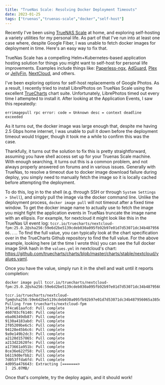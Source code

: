 ```yaml
---
title: "TrueNas Scale: Resolving Docker Deployment Timeouts"
date: 2023-01-25
tags: ["truenas","truenas-scale","docker","self-host"]
---
```


Recently I've been using [TrueNAS Scale](https://www.truenas.com/truenas-scale/) at home, and exploring self-hosting a variety utilities for my personal life. As part of that I've run into at least one case where, despite Google Fiber, I was unable to fetch docker images for deployment in time. Here's an easy way to fix that.

<!--more-->

TrueNas Scale has a compelling Helm+Kubernetes-based application hosting solution for things you might want to self-host for personal life improvements. Examples include things like: [Paperless-ngx](https://docs.paperless-ngx.com), [AdGuard](https://adguard.com/en/adguard-home/overview.html), [Plex](https://www.plex.tv/) or [JellyFin](https://jellyfin.org/), [NextCloud](https://nextcloud.com/), and others.

I've been exploring options for self-host replacements of Google Photos. As a result, I recently tried to install LibrePhotos on TrueNas Scale using the excellent [TrueCharts](https://truecharts.org/) chart suite. Unfortunately, LibrePhotos timed out every time I attempted to install it. After looking at the Application Events, I saw this repeatedly:

```
errimagepull rpc error: code = Unknown desc = context deadline exceeded
```

As it turns out, the docker image was large enough that, despite me having 2.5 Gbps home internet, I was unable to pull it down before the deployment timeout would trigger, though it took me a while to confirm this was the case.

Thankfully, it turns out the solution to fix this is pretty straightforward, assuming you have shell access set up for your Truenas Scale machine. With enough searching, it turns out this is a common problem, and not always properly answered on forums and in various issues. Generally with TrueNas, to resolve a timeout due to docker image download failure during deploy, you simply need to manually fetch the image so it is locally cached before attempting the deployment.

To do this, log in to the shell (e.g. through SSH or through `System Settings > Shell`), and simply pull the image via the docker command line. Unlike the deployment process, `docker image pull` will not timeout after a fixed time window. To get the docker image name to actually use to fetch the image you might fight the application events in TrueNas truncate the image name with an ellipsis. For example, for nextcloud it might look like this in the TrueNas UI event log: `tccr.io/truecharts/nextcloud-fpm:25.0.2@sha256:59e6d2be5139cdeb030a095fb92b97e01d7d53071dc34b48795606...`. To find the full value, you can typically look at the chart specification over in the TrueCharts Github repository to find the full value. For the above example, looking here (at the time I wrote this) you can see the full docker image SHA hash in the `values.yml` in nextcloud's chart: https://github.com/truecharts/charts/blob/master/charts/stable/nextcloud/values.yaml.

Once you have the value, simply run it in the shell and wait until it reports completion:

```
docker image pull tccr.io/truecharts/nextcloud-fpm:25.0.2@sha256:59e6d2be5139cdeb030a095fb92b97e01d7d53071dc34b487956065a385d3a32

tccr.io/truecharts/nextcloud-fpm@sha256:59e6d2be5139cdeb030a095fb92b97e01d7d53071dc34b487956065a385d3a32: Pulling from truecharts/nextcloud-fpm
3f4ca61aafcd: Pull complete 
460703cf6140: Pull complete 
eba06349db87: Pull complete 
9130a4183abd: Pull complete 
2f05209be6c5: Pull complete 
94128e45b6c6: Pull complete 
9a9e149b2dc3: Pull complete 
a2120d157865: Pull complete 
a213d22620fe: Pull complete 
a173661a951b: Pull complete 
8ce36e622f58: Pull complete 
b6119d0efbb2: Pull complete 
7d053ffda6fd: Pull complete 
4d095a476643: Extracting [=======>                                           ]  25.07MB/
```

Once that's complete, try the deploy again, and it should work!